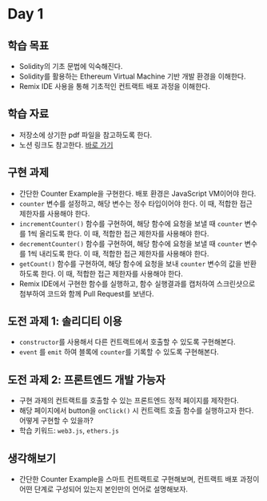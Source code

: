# Day 1

## 학습 목표

* Solidity의 기초 문법에 익숙해진다.
* Solidity를 활용하는 Ethereum Virtual Machine 기반 개발 환경을 이해한다.
* Remix IDE 사용을 통해 기초적인 컨트랙트 배포 과정을 이해한다.

## 학습 자료

* 저장소에 상기한 pdf 파일을 참고하도록 한다.
* 노션 링크도 참고한다. [바로 가기](https://www.notion.so/jypthemiracle/7b173c3376a7492c97545ed31d09e4d3)

## 구현 과제

* 간단한 Counter Example을 구현한다. 배포 환경은 JavaScript VM이어야 한다.
* `counter` 변수를 설정하고, 해당 변수는 정수 타입이어야 한다. 이 때, 적합한 접근 제한자를 사용해야 한다.
* `incrementCounter()` 함수를 구현하여, 해당 함수에 요청을 보낼 때 `counter` 변수를 1씩 올리도록 한다. 이 때, 적합한 접근 제한자를 사용해야 한다.
* `decrementCounter()` 함수를 구현하여, 해당 함수에 요청을 보낼 때 `counter` 변수를 1씩 내리도록 한다. 이 때, 적합한 접근 제한자를 사용해야 한다.
* `getCount()` 함수를 구현하여, 해당 함수에 요청을 보내 `counter` 변수의 값을 반환하도록 한다. 이 때, 적합한 접근 제한자를 사용해야 한다. 
* Remix IDE에서 구현한 함수를 실행하고, 함수 실행결과를 캡처하여 스크린샷으로 첨부하여 코드와 함께 Pull Request를 보낸다.

## 도전 과제 1: 솔리디티 이용
* `constructor`를 사용해서 다른 컨트랙트에서 호출할 수 있도록 구현해본다.
* `event` 를 `emit` 하여 블록에 `counter`를 기록할 수 있도록 구현해본다.

## 도전 과제 2: 프론트엔드 개발 가능자

* 구현 과제의 컨트랙트를 호출할 수 있는 프론트엔드 정적 페이지를 제작한다.
* 해당 페이지에서 button을 `onClick()` 시 컨트랙트 호출 함수를 실행하고자 한다. 어떻게 구현할 수 있을까?
* 학습 키워드: `web3.js`, `ethers.js`

## 생각해보기

* 간단한 Counter Example을 스마트 컨트랙트로 구현해보며, 컨트랙트 배포 과정이 어떤 단계로 구성되어 있는지 본인만의 언어로 설명해보자.
